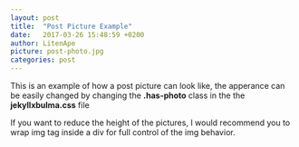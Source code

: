 ```yaml
---
layout: post
title:  "Post Picture Example"
date:   2017-03-26 15:48:59 +0200
author: LitenApe
picture: post-photo.jpg
categories: post
---
```

This is an example of how a post picture can look like, the apperance can be easily changed by
changing the **.has-photo** class in the the **jekyllxbulma.css** file  

If you want to reduce the height of the pictures, I would recommend you to wrap
img tag inside a div for full control of the img behavior.
